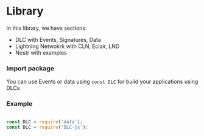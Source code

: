 # Library

In this library, we have sections:

- DLC with Events, Signatures, Data
- Lightning Netwokrk with CLN, Eclair, LND
- Nostr with examples

### Import package

You can use Events or data using `const DLC` for build your applications using DLCs

### Example

```javascript

const DLC = require('data');
const DLC = require('DLC-js');
